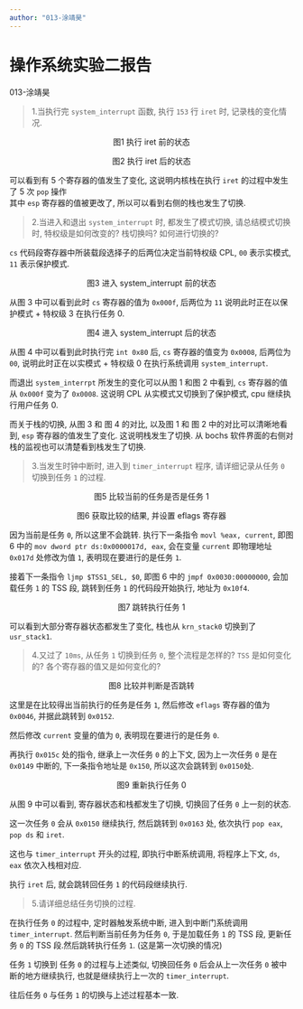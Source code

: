 ```yaml
---
author: "013-涂靖昊"
---
```


# 操作系统实验二报告

013-涂靖昊

> 1.当执行完 `system_interrupt` 函数, 执行 `153` 行 `iret` 时, 记录栈的变化情况.

<figure style="text-align: center;">
  <img src="2_1.png" alt="", width="", height="", >
  <figcaption>图1 执行 iret 前的状态</figcaption>
</figure>

<figure style="text-align: center;">
  <img src="2_2.png" alt="", width="", height="", >
  <figcaption>图2 执行 iret 后的状态</figcaption>
</figure>

可以看到有 5 个寄存器的值发生了变化, 这说明内核栈在执行 `iret` 的过程中发生了 5 次 `pop` 操作  
其中 `esp` 寄存器的值被更改了, 所以可以看到右侧的栈也发生了切换.

> 2.当进入和退出 `system_interrupt` 时, 都发生了模式切换, 请总结模式切换时, 特权级是如何改变的? 栈切换吗? 如何进行切换的?

`cs` 代码段寄存器中所装载段选择子的后两位决定当前特权级 CPL, `00` 表示实模式, `11` 表示保护模式.

<figure style="text-align: center;">
  <img src="2_3.png" alt="", width="", height="", >
  <figcaption>图3 进入 system_interrupt 前的状态</figcaption>
</figure>

从图 3 中可以看到此时 `cs` 寄存器的值为 `0x000f`, 后两位为 `11` 说明此时正在以保护模式 + 特权级 3 在执行任务 0.

<figure style="text-align: center;">
  <img src="2_4.png" alt="", width="", height="", >
  <figcaption>图4 进入 system_interrupt 后的状态</figcaption>
</figure>

从图 4 中可以看到此时执行完 `int 0x80` 后, `cs` 寄存器的值变为 `0x0008`, 后两位为 `00`,
说明此时正在以实模式 + 特权级 0 在执行系统调用 `system_interrupt`.

而退出 `system_interrpt` 所发生的变化可以从图 1 和图 2 中看到, `cs` 寄存器的值从 `0x000f` 变为了 `0x0008`.
这说明 CPL 从实模式又切换到了保护模式, cpu 继续执行用户任务 0.

而关于栈的切换, 从图 3 和 图 4 的对比, 以及图 1 和 图 2 中的对比可以清晰地看到, `esp` 寄存器的值发生了变化.
这说明栈发生了切换. 从 bochs 软件界面的右侧对栈的监视也可以清楚看到栈发生了切换.

> 3.当发生时钟中断时, 进入到 `timer_interrupt` 程序, 请详细记录从任务 `0` 切换到任务 `1` 的过程.

<figure style="text-align: center;">
  <img src="2_5.png" alt="", width="", height="", >
  <figcaption>图5 比较当前的任务是否是任务 1</figcaption>
</figure>

<figure style="text-align: center;">
  <img src="2_6.png" alt="", width="", height="", >
  <figcaption>图6 获取比较的结果, 并设置 eflags 寄存器</figcaption>
</figure>

因为当前是任务 `0`, 所以这里不会跳转.
执行下一条指令 `movl %eax, current`, 即图 6 中的 `mov dword ptr ds:0x0000017d, eax`, 会在变量 `current` 即物理地址 `0x017d` 处修改为值 `1`, 表明现在要进行的是任务 `1`.

接着下一条指令 `ljmp $TSS1_SEL, $0`, 即图 6 中的 `jmpf 0x0030:00000000`, 会加载任务 `1` 的 TSS 段, 跳转到任务 `1` 的代码段开始执行, 地址为 `0x10f4`.

<figure style="text-align: center;">
  <img src="2_7.png" alt="", width="", height="", >
  <figcaption>图7 跳转执行任务 1</figcaption>
</figure>

可以看到大部分寄存器状态都发生了变化, 栈也从 `krn_stack0` 切换到了 `usr_stack1`.

> 4.又过了 `10ms`, 从任务 `1` 切换到任务 `0`, 整个流程是怎样的? `TSS` 是如何变化的? 各个寄存器的值又是如何变化的?

<figure style="text-align: center;">
  <img src="2_8.png" alt="", width="", height="", >
  <figcaption>图8 比较并判断是否跳转</figcaption>
</figure>

这里是在比较得出当前执行的任务是任务 `1`, 然后修改 `eflags` 寄存器的值为 `0x0046`, 并据此跳转到 `0x0152`.

然后修改 `current` 变量的值为 `0`, 表明现在要进行的是任务 `0`.

再执行 `0x015c` 处的指令, 继承上一次任务 `0` 的上下文, 因为上一次任务 `0` 是在 `0x0149` 中断的, 下一条指令地址是 `0x150`, 所以这次会跳转到 `0x0150`处.

<figure style="text-align: center;">
  <img src="2_9.png" alt="", width="", height="", >
  <figcaption>图9 重新执行任务 0</figcaption>
</figure>

从图 9 中可以看到, 寄存器状态和栈都发生了切换, 切换回了任务 `0` 上一刻的状态.

这一次任务 `0` 会从 `0x0150` 继续执行, 然后跳转到 `0x0163` 处, 依次执行 `pop eax`, `pop ds` 和 `iret`.

这也与 `timer_interrupt` 开头的过程, 即执行中断系统调用, 将程序上下文, `ds`, `eax` 依次入栈相对应.

执行 `iret` 后, 就会跳转回任务 `1` 的代码段继续执行.

> 5.请详细总结任务切换的过程.

在执行任务 `0` 的过程中, 定时器触发系统中断, 进入到中断门系统调用 `timer_interrupt`. 然后判断当前任务为任务 `0`,
于是加载任务 `1` 的 TSS 段, 更新任务 `0` 的 TSS 段.然后跳转执行任务 `1`. (这是第一次切换的情况)

任务 `1` 切换到 任务 `0` 的过程与上述类似, 切换回任务 `0` 后会从上一次任务 `0` 被中断的地方继续执行,
也就是继续执行上一次的 `timer_interrupt`.

往后任务 `0` 与任务 `1` 的切换与上述过程基本一致.

